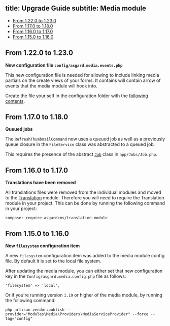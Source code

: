 title: Upgrade Guide
subtitle: Media module
-------

- [From 1.22.0 to 1.23.0](#upgrade-1.23.0)
- [From 1.17.0 to 1.18.0](#upgrade-1.18.0)
- [From 1.16.0 to 1.17.0](#upgrade-1.17.0)
- [From 1.15.0 to 1.16.0](#upgrade-1.16.0)


## <a name="upgrade-1.23.0" class="anchor" href="#upgrade-1.23.0"></a> From 1.22.0 to **1.23.0**

**New configuration file `config/asgard.media.events.php`**

This new configuration file is needed for allowing to include linking media partials on the create views of your forms. It contains will contain arrow of events that the media module will hook into. 

Create the file your self in the configuration folder with the [following contents](https://github.com/AsgardCms/Media/blob/master/Config/events.php).



## <a name="upgrade-1.18.0" class="anchor" href="#upgrade-1.18.0"></a> From 1.17.0 to **1.18.0**

**Queued jobs**

The `RefreshThumbnailCommand` now uses a queued job as well as a previously queue closure in the `FileService` class was abstracted to a queued job. 

This requires the presence of the abstract [`Job`](https://github.com/AsgardCms/Platform/blob/master/app/Jobs/Job.php) class in `app/Jobs/Job.php`.


## <a name="upgrade-1.17.0" class="anchor" href="#upgrade-1.17.0"></a> From 1.16.0 to **1.17.0**

**Translations have been removed**

All translations files were removed from the individual modules and moved to the [Translation](https://github.com/AsgardCms/Translation) module. Therefore you will need to require the Translation module in your project. This can be done by running the following command in your project:

``` .language-bash
composer require asgardcms/translation-module
```

## <a name="upgrade-1.16.0" class="anchor" href="#upgrade-1.16.0"></a> From 1.15.0 to **1.16.0**

**New `filesystem` configuration item**

A new `filesystem` configuration item was added to the media module config file. By default it is set to the local file system.

After updating the media module, you can either set that new configuration key in the `Config/asgard.media.config.php` file as follows:


``` .language-php
'filesystem' => 'local',
```

Or if you're running version `1.19` or higher of the media module, by running the following command:

``` .language-bash
php artisan vendor:publish --provider="Modules\Media\Providers\MediaServiceProvider" --force --tag="config"
```
